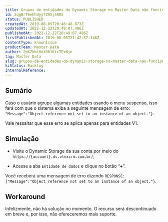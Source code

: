 ```yaml
---
title: Grupos de entidades do Dynamic Storage no Master Data não funcionam como o esperado
id: 2qgBrT6ehhUyy7Z9Xj4R85
status: PUBLISHED
createdAt: 2019-08-05T20:46:48.873Z
updatedAt: 2022-12-22T20:49:07.486Z
publishedAt: 2022-12-22T20:49:07.486Z
firstPublishedAt: 2019-08-05T21:42:57.146Z
contentType: knownIssue
productTeam: Master Data
author: 2mXZkbi0oi061KicTExNjo
tag: Master Data
slug: grupos-de-entidades-do-dynamic-storage-no-master-data-nao-funcionam-como-o-esperado
kiStatus: Backlog
internalReference: 
---
```


## Sumário

Caso o usuário agrupe algumas entidades usando o menu suspenso, isso fará com que o sistema exiba a seguinte mensagem de erro: `"Message":"Object reference not set to an instance of an object."}`. 

Vale ressaltar que esse erro se aplica apenas para entidades V1.

## Simulação

- Visite o Dynamic Storage da sua conta por meio do `https://{account}.ds.vtexcrm.com.br/`;

- Acesse a aba `Entidade de dados` e clique no botão “__+__”.

Você receberá uma mensagem de erro dizendo `RESPONSE: {"Message":"Object reference not set to an instance of an object."}`.


## Workaround

Infelizmente, não há solução no momento. O recurso será descontinuado em breve e, por isso, não ofereceremos mais suporte. 


